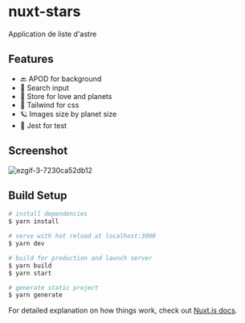 # nuxt-stars

Application de liste d'astre

## Features
* 🔙 APOD for background
* 🧠 Search input 
* 💖 Store for love and planets
* 💄 Tailwind for css
* 🪐 Images size by planet size
* 🧪 Jest for test

## Screenshot
![ezgif-3-7230ca52db12](https://user-images.githubusercontent.com/32338891/112851428-4072ba00-90ab-11eb-876a-10069f9b1991.gif)

## Build Setup

```bash
# install dependencies
$ yarn install

# serve with hot reload at localhost:3000
$ yarn dev

# build for production and launch server
$ yarn build
$ yarn start

# generate static project
$ yarn generate
```

For detailed explanation on how things work, check out [Nuxt.js docs](https://nuxtjs.org).
